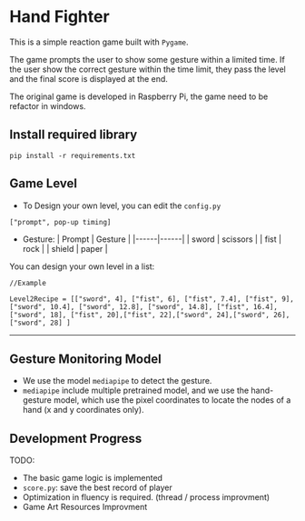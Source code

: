 # Hand Fighter

This is a simple reaction game built with `Pygame`.

The game prompts the user to show some gesture within a limited time. If the user show the correct gesture within the time limit, they pass the level and the final score is displayed at the end.

The original game is developed in Raspberry Pi, the game need to be refactor in windows.

## Install required library

```
pip install -r requirements.txt
```

## Game Level

- To Design your own level, you can edit the `config.py`

```
["prompt", pop-up timing]
```

- Gesture:
  | Prompt | Gesture |
  |------|------|
  | sword | scissors |
  | fist | rock |
  | shield | paper |

You can design your own level in a list:

```
//Example

Level2Recipe = [["sword", 4], ["fist", 6], ["fist", 7.4], ["fist", 9], ["sword", 10.4], ["sword", 12.8], ["sword", 14.8], ["fist", 16.4], ["sword", 18], ["fist", 20],["fist", 22],["sword", 24],["sword", 26],["sword", 28] ]
```

---

## Gesture Monitoring Model

- We use the model `mediapipe` to detect the gesture.
- `mediapipe` include multiple pretrained model, and we use the hand-gesture model, which use the pixel coordinates to locate the nodes of a hand (x and y coordinates only).

## Development Progress

TODO:

- The basic game logic is implemented
- `score.py`: save the best record of player
- Optimization in fluency is required. (thread / process improvment)
- Game Art Resources Improvment
